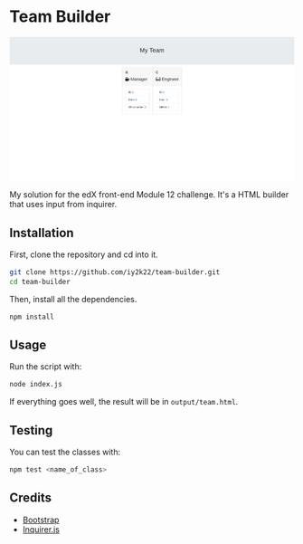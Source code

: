 # Team Builder

![Generated Page](./assets/images/screenshot.png)

My solution for the edX front-end Module 12 challenge. It's a HTML builder that uses input from inquirer.

## Installation
First, clone the repository and cd into it.
```bash
git clone https://github.com/iy2k22/team-builder.git
cd team-builder
```
Then, install all the dependencies.
```bash
npm install
```
## Usage
Run the script with:
```bash
node index.js
```
If everything goes well, the result will be in `output/team.html`.

## Testing
You can test the classes with:
```bash
npm test <name_of_class>
```

## Credits
* [Bootstrap](https://getbootstrap.com)
* [Inquirer.js](https://github.com/SBoudrias/Inquirer.js)